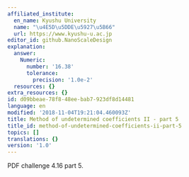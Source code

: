 ```yaml
---
affiliated_institute:
  en_name: Kyushu University
  name: "\u4E5D\u5DDE\u5927\u5B66"
  url: https://www.kyushu-u.ac.jp
editor_id: github.NanoScaleDesign
explanation:
  answer:
    Numeric:
      number: '16.38'
      tolerance:
        precision: '1.0e-2'
  resources: {}
extra_resources: {}
id: d09bbeae-78f8-48ee-bab7-923df8d14481
language: en
modified: '2018-11-04T19:21:04.460093Z'
title: Method of undetermined coefficients II - part 5
title_id: method-of-undetermined-coefficients-ii-part-5
topics: []
translations: {}
version: '1.0'
---
```


PDF challenge 4.16 part 5.



